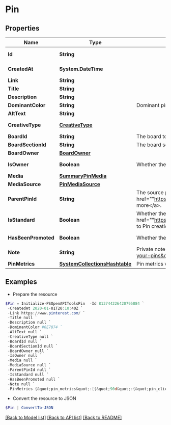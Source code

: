 # Pin
## Properties

Name | Type | Description | Notes
------------ | ------------- | ------------- | -------------
**Id** | **String** |  | [optional] [readonly] 
**CreatedAt** | **System.DateTime** |  | [optional] [readonly] 
**Link** | **String** |  | [optional] 
**Title** | **String** |  | [optional] 
**Description** | **String** |  | [optional] 
**DominantColor** | **String** | Dominant pin color. Hex number, e.g. \&quot;&quot;#6E7874\&quot;&quot;. | [optional] 
**AltText** | **String** |  | [optional] 
**CreativeType** | [**CreativeType**](CreativeType.md) |  | [optional] [readonly] 
**BoardId** | **String** | The board to which this Pin belongs. | [optional] 
**BoardSectionId** | **String** | The board section to which this Pin belongs. | [optional] 
**BoardOwner** | [**BoardOwner**](BoardOwner.md) |  | [optional] 
**IsOwner** | **Boolean** | Whether the &quot;&quot;operation user_account&quot;&quot; is the Pin owner. | [optional] [readonly] 
**Media** | [**SummaryPinMedia**](SummaryPinMedia.md) |  | [optional] 
**MediaSource** | [**PinMediaSource**](PinMediaSource.md) |  | [optional] 
**ParentPinId** | **String** | The source pin id if this pin was saved from another pin. &lt;a href&#x3D;&quot;&quot;https://help.pinterest.com/article/save-pins-on-pinterest&quot;&quot;&gt;Learn more&lt;/a&gt;. | [optional] 
**IsStandard** | **Boolean** | Whether the Pin is standard or not. See documentation on &lt;a href&#x3D;&quot;&quot;https://developers.pinterest.com/docs/content/update/&quot;&quot;&gt;Changes to Pin creation&lt;/a&gt; for more information. | [optional] 
**HasBeenPromoted** | **Boolean** | Whether the Pin has been promoted or not. | [optional] [readonly] 
**Note** | **String** | Private note for this Pin. &lt;a href&#x3D;&quot;&quot;https://help.pinterest.com/en/article/add-notes-to-your-pins&quot;&quot;&gt;Learn more&lt;/a&gt;. | [optional] 
**PinMetrics** | [**SystemCollectionsHashtable**](.md) | Pin metrics with associated time intervals if any. | [optional] 

## Examples

- Prepare the resource
```powershell
$Pin = Initialize-PSOpenAPIToolsPin  -Id 813744226420795884 `
 -CreatedAt 2020-01-01T20:10:40Z `
 -Link https://www.pinterest.com/ `
 -Title null `
 -Description null `
 -DominantColor #6E7874 `
 -AltText null `
 -CreativeType null `
 -BoardId null `
 -BoardSectionId null `
 -BoardOwner null `
 -IsOwner null `
 -Media null `
 -MediaSource null `
 -ParentPinId null `
 -IsStandard null `
 -HasBeenPromoted null `
 -Note null `
 -PinMetrics {&quot;pin_metrics&quot;:[{&quot;90d&quot;:{&quot;pin_click&quot;:7,&quot;impression&quot;:2,&quot;clickthrough&quot;:3},&quot;all_time&quot;:{&quot;pin_click&quot;:7,&quot;impression&quot;:2,&quot;clickthrough&quot;:3,&quot;reaction&quot;:10,&quot;comment&quot;:2}},null]}
```

- Convert the resource to JSON
```powershell
$Pin | ConvertTo-JSON
```

[[Back to Model list]](../README.md#documentation-for-models) [[Back to API list]](../README.md#documentation-for-api-endpoints) [[Back to README]](../README.md)

